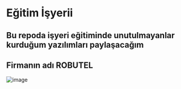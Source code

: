 # Eğitim İşyerii
  
## Bu repoda işyeri eğitiminde unutulmayanlar kurduğum yazılımları paylaşacağım

## Firmanın adı ROBUTEL
![image](https://user-images.githubusercontent.com/65457096/225313555-3801f0de-7fd9-41a5-906d-9d28fcfe7f28.png)

  
         
 
   
 
   
   
   
    
  
 
 
 
